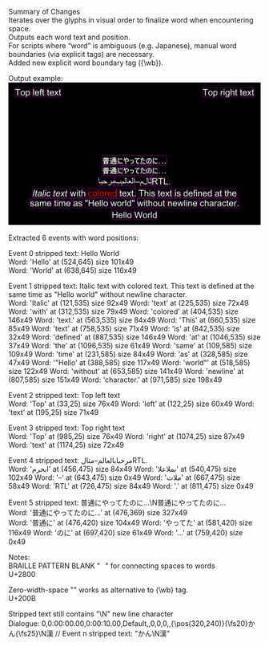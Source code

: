 Summary of Changes  
Iterates over the glyphs in visual order to finalize word when encountering space.  
Outputs each word text and position.  
For scripts where “word” is ambiguous (e.g. Japanese), manual word boundaries (via explicit tags) are necessary.  
Added new explicit word boundary tag ({\wb}).  

Output example:
![Output image example](composite_output_cpp.png)

Extracted 6 events with word positions:

Event 0 stripped text: Hello World  
  Word: 'Hello' at (524,645) size 101x49  
  Word: 'World' at (638,645) size 116x49  

  Event 1 stripped text: Italic text with colored text. This text is defined at the same time as "Hello world" without newline character.  
  Word: 'Italic' at (121,535) size 92x49
  Word: 'text' at (225,535) size 72x49
  Word: 'with' at (312,535) size 79x49
  Word: 'colored' at (404,535) size 146x49
  Word: 'text.' at (563,535) size 84x49
  Word: 'This' at (660,535) size 85x49
  Word: 'text' at (758,535) size 71x49
  Word: 'is' at (842,535) size 32x49
  Word: 'defined' at (887,535) size 146x49
  Word: 'at' at (1046,535) size 37x49
  Word: 'the' at (1096,535) size 61x49
  Word: 'same' at (109,585) size 109x49
  Word: 'time' at (231,585) size 84x49
  Word: 'as' at (328,585) size 47x49
  Word: '"Hello' at (388,585) size 117x49
  Word: 'world"' at (518,585) size 122x49
  Word: 'without' at (653,585) size 141x49
  Word: 'newline' at (807,585) size 151x49
  Word: 'character.' at (971,585) size 198x49  

Event 2 stripped text: Top left text  
  Word: 'Top' at (33,25) size 76x49
  Word: 'left' at (122,25) size 60x49
  Word: 'text' at (195,25) size 71x49  

Event 3 stripped text: Top right text  
  Word: 'Top' at (985,25) size 76x49
  Word: 'right' at (1074,25) size 87x49
  Word: 'text' at (1174,25) size 72x49  

Event 4 stripped text: مرحبابالعالم–مثالRTL.  
  Word: 'ابحرم' at (456,475) size 84x49
  Word: 'بملاعلا' at (540,475) size 102x49
  Word: '–' at (643,475) size 0x49
  Word: 'ملاث' at (667,475) size 58x49
  Word: 'RTL' at (726,475) size 84x49
  Word: '.' at (811,475) size 0x49  

Event 5 stripped text: 普通にやってたのに…\N普通にやってたのに…  
  Word: '普通にやってたのに…' at (476,369) size 327x49  
  Word: '普通に' at (476,420) size 104x49
  Word: 'やってた' at (581,420) size 116x49
  Word: 'のに' at (697,420) size 61x49
  Word: '…' at (759,420) size 0x49

Notes:  
BRAILLE PATTERN BLANK "⠀" for connecting spaces to words  
U+2800

Zero-width-space "​​​​" works as alternative to {\wb} tag.  
U+200B

Stripped text still contains "\N" new line character  
Dialogue: 0,0:00:00.00,0:00:10.00,Default,,0,0,0,,{\pos(320,240)}{\fs20}かん{\fs25}\N​漢 // Event n stripped text: "かん\N漢"